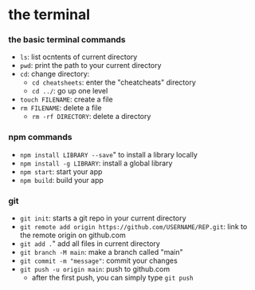 # the terminal

### the basic terminal commands

- `ls`: list ocntents of current directory
- `pwd`: print the path to your current directory
- `cd`: change directory:
  - `cd cheatsheets`: enter the "cheatcheats" directory
  - `cd ../`: go up one level
- `touch FILENAME`: create a file
- `rm FILENAME`: delete a file
  - `rm -rf DIRECTORY`: delete a directory

### npm commands
- `npm install LIBRARY --save`" to install a library locally
- `npm install -g LIBRARY`: install a global library
- `npm start`: start your app
- `npm build`: build your app

### git
- `git init`: starts a git repo in your current directory
- `git remote add origin https://github.com/USERNAME/REP.git`: link to the remote origin on github.com
- `git add .`" add all files in current directory
- `git branch -M main`: make a branch called "main"
- `git commit -m "message"`: commit your changes
- `git push -u origin main`: push to github.com
    - after the first push, you can simply type `git push`
